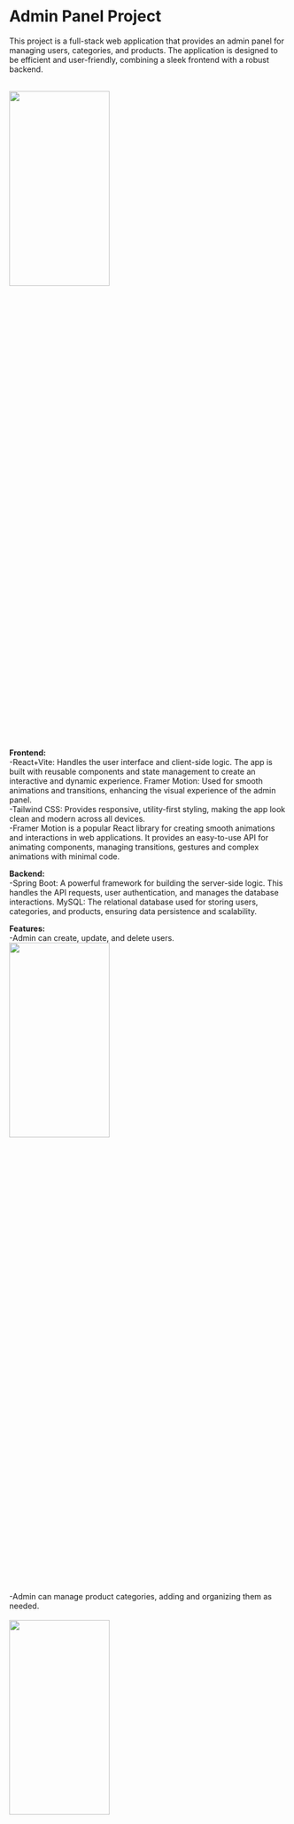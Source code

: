 <h1>Admin Panel Project</h1>

<p>This project is a full-stack web application that provides an admin panel for managing users, categories, and products. The application is designed to be efficient and user-friendly, combining a sleek frontend with a robust backend.</p>
<br/>
<img src='https://github.com/user-attachments/assets/30757ea8-d469-4cf5-9ba3-d16c247675e2' width='60%' height='30%' /><br/>


<b>Frontend:</b><br/>
-React+Vite: Handles the user interface and client-side logic. The app is built with reusable components and state management to create an interactive and dynamic experience.
Framer Motion: Used for smooth animations and transitions, enhancing the visual experience of the admin panel.<br/>
-Tailwind CSS: Provides responsive, utility-first styling, making the app look clean and modern across all devices.<br/>
-Framer Motion is a popular React library for creating smooth animations and interactions in web applications. It provides an easy-to-use API for animating components, managing transitions, gestures 
and complex animations with minimal code.


<b>Backend:</b><br/>
-Spring Boot: A powerful framework for building the server-side logic. This handles the API requests, user authentication, and manages the database interactions.
MySQL: The relational database used for storing users, categories, and products, ensuring data persistence and scalability.

<b>Features:</b><br/>
-Admin can create, update, and delete users.<br/>
<img src='https://github.com/user-attachments/assets/16481a97-6ec9-4d4e-954c-7f51b83e04be' width='60%' height='30%' /><br/>
-Admin can manage product categories, adding and organizing them as needed.<br/><br/>
<img src='https://github.com/user-attachments/assets/46aff7d5-777d-4d6e-959d-f281250f57b4' width='60%' height='30%' />
<img src='https://github.com/user-attachments/assets/1ec2428b-56f3-4861-b116-94ecde06607b' width='60%' height='30%' />

-Full product management with fields like name, price, and category.<br/><br/>
<img src='https://github.com/user-attachments/assets/dc879e12-818f-42a6-bb6f-bbf82f65d965' width='60%' height='30%' /><br/>
<img src='https://github.com/user-attachments/assets/5faf9aab-6f3a-49c9-b923-ca6856f58bb1' width='60%' height='30%' /><br/>
<img src='https://github.com/user-attachments/assets/d36cbf59-40a4-4443-8ef3-dc2ee34d5e50' width='60%' height='30%' />


-User-friendly interface with real-time updates and animations.
